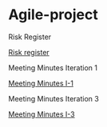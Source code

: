 # Agile-project
Risk Register

<a href="https://github.com/ksandhu06/Agile-project/blob/main/risk_register%20week%2011.pdf">Risk register</a>

Meeting Minutes Iteration 1

<a href="https://github.com/ksandhu06/Agile-project/blob/main/Iteration%201%20Meeting%20Minutes.pdf">Meeting Minutes I-1</a>


Meeting Minutes Iteration 3

<a href="https://github.com/ksandhu06/Agile-project/blob/main/risk_register%20week%2011.pdf">Meeting Minutes I-3</a>

